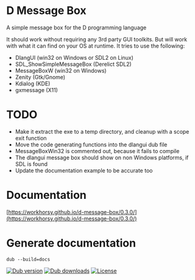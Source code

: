 # D Message Box
A simple message box for the D programming language

It should work without requiring any 3rd party GUI toolkits. But will work with what
it can find on your OS at runtime. It tries to use the following:
* DlangUI (win32 on Windows or SDL2 on Linux)
* SDL_ShowSimpleMessageBox (Derelict SDL2)
* MessageBoxW (win32 on Windows)
* Zenity (Gtk/Gnome)
* Kdialog (KDE)
* gxmessage (X11)

# TODO

* Make it extract the exe to a temp directory, and cleanup with a scope exit function
* Move the code generating functions into the dlangui dub file
* MessageBoxWin32 is commented out, because it fails to compile
* The dlangui message box should show on non Windows platforms, if SDL is found
* Update the documentation example to be accurate too

# Documentation

[https://workhorsy.github.io/d-message-box/0.3.0/](https://workhorsy.github.io/d-message-box/0.3.0/)

# Generate documentation

```
dub --build=docs
```


[![Dub version](https://img.shields.io/dub/v/d-message-box.svg)](https://code.dlang.org/packages/d-message-box)
[![Dub downloads](https://img.shields.io/dub/dt/d-message-box.svg)](https://code.dlang.org/packages/d-message-box)
[![License](https://img.shields.io/badge/license-BSL_1.0-blue.svg)](https://raw.githubusercontent.com/workhorsy/d-message-box/master/LICENSE)
